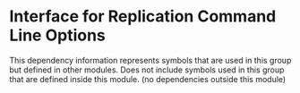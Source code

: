 
# Interface for Replication Command Line Options
This dependency information represents symbols that are used in this group but defined in other modules.  Does not include symbols used in this group that are defined inside this module.
(no dependencies outside this module)
